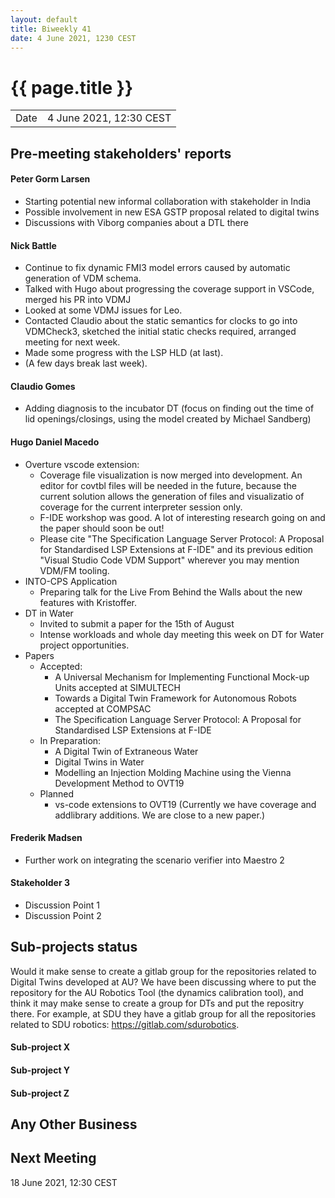 ```yaml
---
layout: default
title: Biweekly 41
date: 4 June 2021, 1230 CEST
---
```


<script src="https://code.jquery.com/jquery-1.11.1.min.js">
</script>
<script src="/javascripts/edit.js"></script>
<script>setEditButonNm();</script>

# {{ page.title }}

|||
|---|---|
| Date | 4 June 2021, 12:30 CEST |


## Pre-meeting stakeholders' reports

<!-- Please keep in mind that the minutes are publicly available.-->

#### Peter Gorm Larsen
* Starting potential new informal collaboration with stakeholder in India 
* Possible involvement in new ESA GSTP proposal related to digital twins
* Discussions with Viborg companies about a DTL there

#### Nick Battle
* Continue to fix dynamic FMI3 model errors caused by automatic generation of VDM schema.
* Talked with Hugo about progressing the coverage support in VSCode, merged his PR into VDMJ
* Looked at some VDMJ issues for Leo.
* Contacted Claudio about the static semantics for clocks to go into VDMCheck3, sketched the initial static checks required, arranged meeting for next week.
* Made some progress with the LSP HLD (at last).
* (A few days break last week).

#### Claudio Gomes
* Adding diagnosis to the incubator DT (focus on finding out the time of lid openings/closings, using the model created by Michael Sandberg)

#### Hugo Daniel Macedo
* Overture vscode extension:
  * Coverage file visualization is now merged into development. An editor for covtbl files will be needed in the future, because the current solution allows the generation of files and visualizatio of coverage for the current interpreter session only.
  * F-IDE workshop was good. A lot of interesting research going on and the paper should soon be out!
  * Please cite "The Specification Language Server Protocol: A Proposal for Standardised  LSP Extensions at F-IDE" and its previous edition "Visual Studio Code VDM Support" wherever you may mention VDM/FM tooling.
* INTO-CPS Application
  * Preparing talk for the Live From Behind the Walls about the new features with Kristoffer.
* DT in Water
  * Invited to submit a paper for the 15th of August
  * Intense workloads and whole day meeting this week on DT for Water project opportunities.
* Papers
  * Accepted:
    * A Universal Mechanism for Implementing Functional Mock-up Units accepted at SIMULTECH
    * Towards a Digital Twin Framework for Autonomous Robots accepted at COMPSAC 
    * The Specification Language Server Protocol: A Proposal for Standardised  LSP Extensions at F-IDE
  * In Preparation:
    * A Digital Twin of Extraneous Water 
    * Digital Twins in Water
    * Modelling an Injection Molding Machine using the Vienna Development Method to OVT19 
  * Planned
    * vs-code extensions to OVT19 (Currently we have coverage and addlibrary additions. We are close to a new paper.)
#### Frederik Madsen
* Further work on integrating the scenario verifier into Maestro 2


#### Stakeholder 3
* Discussion Point 1
* Discussion Point 2


## Sub-projects status

Would it make sense to create a gitlab group for the repositories related to Digital Twins developed at AU?
We have been discussing where to put the repository for the AU Robotics Tool (the dynamics calibration tool), and think it may make sense to create a group for DTs and put the repositry there.
For example, at SDU they have a gitlab group for all the repositories related to SDU robotics: https://gitlab.com/sdurobotics.

#### Sub-project X

#### Sub-project Y

#### Sub-project Z

##  Any Other Business

Next Meeting
------------

18 June 2021, 12:30 CEST


<div id="edit_page_div"></div>
